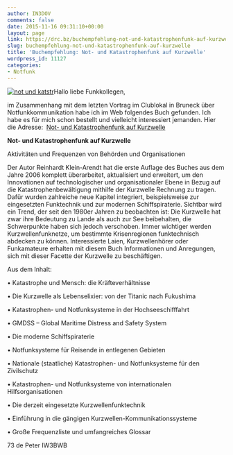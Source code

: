 ```yaml
---
author: IN3DOV
comments: false
date: 2015-11-16 09:31:10+00:00
layout: page
link: https://drc.bz/buchempfehlung-not-und-katastrophenfunk-auf-kurzwelle/
slug: buchempfehlung-not-und-katastrophenfunk-auf-kurzwelle
title: 'Buchempfehlung: Not- und Katastrophenfunk auf Kurzwelle'
wordpress_id: 11127
categories:
- Notfunk
---
```


[![not und katstr](https://drc.bz/wp-content/uploads/2015/11/not-und-katstr.jpg)](https://drc.bz/wp-content/uploads/2015/11/not-und-katstr.jpg)Hallo liebe Funkkollegen,




im Zusammenhang mit dem letzten Vortrag im Clublokal in Bruneck über Notfunkkommunikation habe ich im Web folgendes Buch gefunden. Ich habe es für mich schon bestellt und vielleicht interessiert jemanden. Hier die Adresse:  [Not- und Katastrophenfunk auf Kurzwelle](http://shop.vth.de/publikationen/siebel-verlag/not-und-katastrophenfunk-auf-kurzwelle.html)








**Not- und Katastrophenfunk auf Kurzwelle**




Aktivitäten und Frequenzen von Behörden und Organisationen




Der Autor Reinhardt Klein-Arendt hat die erste Auflage des Buches aus dem Jahre 2006 komplett überarbeitet, aktualisiert und erweitert, um den Innovationen auf technologischer und organisationaler Ebene in Bezug auf die Katastrophenbewältigung mithilfe der Kurzwelle Rechnung zu tragen. Dafür wurden zahlreiche neue Kapitel integriert, beispielsweise zur eingesetzten Funktechnik und zur modernen Schiffspiraterie. Sichtbar wird ein Trend, der seit den 1980er Jahren zu beobachten ist: Die Kurzwelle hat zwar ihre Bedeutung zu Lande als auch zur See beibehalten, die Schwerpunkte haben sich jedoch verschoben. Immer wichtiger werden Kurzwellenfunknetze, um bestimmte Krisenregionen funktechnisch abdecken zu können. Interessierte Laien, Kurzwellenhörer oder Funkamateure erhalten mit diesem Buch Informationen und Anregungen, sich mit dieser Facette der Kurzwelle zu beschäftigen.







Aus dem Inhalt:




• Katastrophe und Mensch: die Kräfteverhältnisse




• Die Kurzwelle als Lebenselixier: von der Titanic nach Fukushima




• Katastrophen- und Notfunksysteme in der Hochseeschifffahrt




• GMDSS – Global Maritime Distress and Safety System




• Die moderne Schiffspiraterie




• Notfunksysteme für Reisende in entlegenen Gebieten




• Nationale (staatliche) Katastrophen- und Notfunksysteme für den Zivilschutz




• Katastrophen- und Notfunksysteme von internationalen Hilfsorganisationen




• Die derzeit eingesetzte Kurzwellenfunktechnik




• Einführung in die gängigen Kurzwellen-Kommunikationssysteme




• Große Frequenzliste und umfangreiches Glossar







73 de Peter IW3BWB






